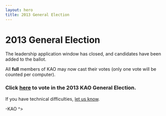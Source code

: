 ```yaml
---
layout: hero
title: 2013 General Election
---
```

# 2013 General Election

The leadership application window has closed, and candidates have been added to the ballot.

All __full__ members of KAO may now cast their votes (only one vote will be counted per computer).

### **Click <a href="#" rel="nofollow" onClick="window.open('http://www.smartsurvey.co.uk/s/87491STPSA', '','toolbar=0,location=0,directories=0,status=0,menubar=0,scrollbars=1,resizable=1,width=800,height=495');return false" >here</a> to vote in the 2013 KAO General Election.**

If you have technical difficulties, [let us know](mailto:desk@kentstateatc.org).

-KAO ^>
